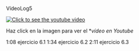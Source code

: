 VídeoLog5

[![Click to see the youtube video](https://img.youtube.com/vi/oGyfeUYN4Z0/0.jpg)](https://www.youtube.com/watch?v=oGyfeUYN4Z0&feature=youtu.be)

Haz click en la imagen para ver el **vídeo en Youtube*

1:08 ejercicio 6.1
1:34 ejercicio 6.2
2:11 ejercicio 6.3
